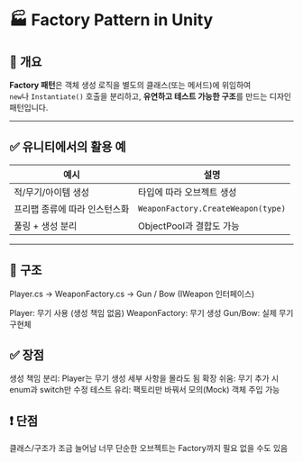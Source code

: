 # 🏭 Factory Pattern in Unity

## 📖 개요

**Factory 패턴**은 객체 생성 로직을 별도의 클래스(또는 메서드)에 위임하여  
`new`나 `Instantiate()` 호출을 분리하고, **유연하고 테스트 가능한 구조**를 만드는 디자인 패턴입니다.

---

## ✅ 유니티에서의 활용 예

| 예시                | 설명 |
|---------------------|------|
| 적/무기/아이템 생성  | 타입에 따라 오브젝트 생성
| 프리팹 종류에 따라 인스턴스화 | `WeaponFactory.CreateWeapon(type)`
| 풀링 + 생성 분리     | ObjectPool과 결합도 가능

---

## 🧱 구조

Player.cs → WeaponFactory.cs → Gun / Bow (IWeapon 인터페이스)

Player: 무기 사용 (생성 책임 없음)
WeaponFactory: 무기 생성
Gun/Bow: 실제 무기 구현체

## ✅ 장점

생성 책임 분리: Player는 무기 생성 세부 사항을 몰라도 됨
확장 쉬움: 무기 추가 시 enum과 switch만 수정
테스트 유리: 팩토리만 바꿔서 모의(Mock) 객체 주입 가능

## ❗ 단점
클래스/구조가 조금 늘어남
너무 단순한 오브젝트는 Factory까지 필요 없을 수도 있음